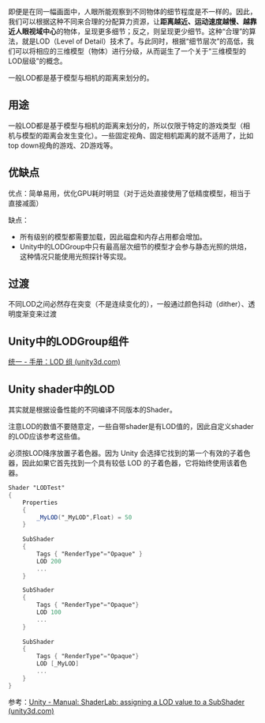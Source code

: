 即便是在同一幅画面中，人眼所能观察到不同物体的细节程度是不一样的。因此，我们可以根据这种不同来合理的分配算力资源，让**距离越近、运动速度越慢、越靠近人眼视域中心**的物体，呈现更多细节；反之，则呈现更少细节。这种“合理”的算法，就是LOD（Level of Detail）技术了。与此同时，根据“细节层次”的高低，我们可以将相应的三维模型（物体）进行分级，从而诞生了一个关于“三维模型的LOD层级”的概念。

一般LOD都是基于模型与相机的距离来划分的。

## 用途

一般LOD都是基于模型与相机的距离来划分的，所以仅限于特定的游戏类型（相机与模型的距离会发生变化）。一些固定视角、固定相机距离的就不适用了，比如top down视角的游戏、2D游戏等。

## 优缺点

优点：简单易用，优化GPU耗时明显（对于远处直接使用了低精度模型，相当于直接减面）

缺点：

- 所有级别的模型都需要加载，因此磁盘和内存占用都会增加。
- Unity中的LODGroup中只有最高层次细节的模型才会参与静态光照的烘焙，这种情况只能使用光照探针等实现。

## 过渡

不同LOD之间必然存在突变（不是连续变化的），一般通过颜色抖动（dither）、透明度渐变来过渡

## Unity中的LODGroup组件

[统一 - 手册：LOD 组 (unity3d.com)](https://docs.unity3d.com/Manual/class-LODGroup.html)

## Unity shader中的LOD

其实就是根据设备性能的不同编译不同版本的Shader。

注意LOD的数值不要随意定，一些自带shader是有LOD值的，因此自定义shader的LOD应该参考这些值。

必须按LOD降序放置子着色器。因为 Unity 会选择它找到的第一个有效的子着色器，因此如果它首先找到一个具有较低 LOD 的子着色器，它将始终使用该着色器。

``` glsl
Shader "LODTest" 
{
    Properties
    {
        _MyLOD("_MyLOD",Float) = 50
    }
    
    SubShader
    {
        Tags { "RenderType"="Opaque" }
        LOD 200
        ...
    }

    SubShader
    {
        Tags { "RenderType"="Opaque"}
        LOD 100
        ...
    }
    
    SubShader
    {
        Tags { "RenderType"="Opaque"}
        LOD [_MyLOD]
        ...
    }
}
```

参考：[Unity - Manual: ShaderLab: assigning a LOD value to a SubShader (unity3d.com)](https://docs.unity3d.com/Manual/SL-ShaderLOD.html)